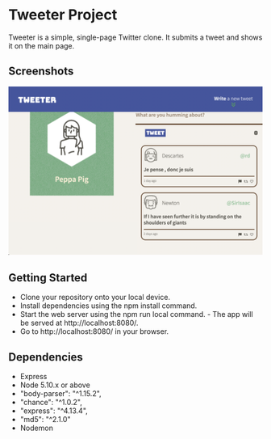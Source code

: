 # Tweeter Project

Tweeter is a simple, single-page Twitter clone. It submits a tweet and shows it on the main page. 

## Screenshots

!["screenshot of Tweeter"](https://github.com/lbtannahill/tweeter/blob/master/Screen%20Shot%202022-02-08%20at%208.15.30%20PM.png)


## Getting Started

- Clone your repository onto your local device.
- Install dependencies using the npm install command.
- Start the web server using the npm run local command. - The app will be served at http://localhost:8080/.
- Go to http://localhost:8080/ in your browser.

## Dependencies

- Express
- Node 5.10.x or above
- "body-parser": "^1.15.2",
- "chance": "^1.0.2",
- "express": "^4.13.4",
- "md5": "^2.1.0"
- Nodemon
